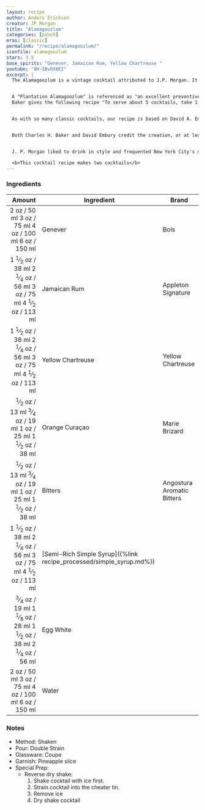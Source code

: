 ```yaml
---
layout: recipe
author: Anders Erickson
creator: JP Morgan
title: "Alamagoozlum"
categories: [punch]
eras: [classic]
permalink: "/recipe/alamagoozlum/"
iconfile: alamagoozlum
stars: 3.5
base_spirits: "Genever, Jamaican Rum, Yellow Chartreuse "
youtube: "8H-IBvOX8EI"
excerpt: |
  The Alamagoozlum is a vintage cocktail attributed to J.P. Morgan. It's a complex drink with a unique flavor profile, combining a variety of spirits and liqueurs.<br><br>


  A "Plantation Alamagoozlum" is referenced as "an excellent preventive of colds and chills" in a 1935 column in <em>The Indianapolis News</em> and then as an Alamagoozlum in a 1937 edition of the <em>Louisville, Kentucky, Courier-Journal</em>. However, it most notably features in Charles H. Baker's 1939 <em>The Gentleman's Companion, Around the World with Jigger, Beaker and Flask</em> as "J. Pierpont Morgan's Alamagoozlum, the Personal Mix Credited to that Financier, Philanthropist, & Banker of a Bygone Era."
  Baker gives the following recipe "To serve about 5 cocktails, take 1 jigger each of Jamaica rum, gomme syrup, and yellow or green Chartreuse; add 1/2 pony yellow Curaçao and 1/2 pony of Angostura Aromatic Bitters. Add 2 scant ponies of Holland gin, the same of water; donate 1/2 the white of an egg and hard shake with lots of cracked ice. Serve in a Manhattan glass."<br><br>


  As with so many classic cocktails, our recipe is based on David A. Embury's 1948 <em>The Fine Art of Mixing Drinks</em>, where Embury says, "This cocktail is supposed to have been a specialty of the elder Morgan of the House of Morgan, which goes to prove as a bartender he was an excellent banker."<br><br>


  Both Charles H. Baker and David Embury credit the creation, or at least this cocktail's notoriety, to John Pierpont Morgan Sr. (1837 - 1913), a Wall Street banker and financier who headed the banking firm that went on to be known as J.P. Morgan and Co., then Morgan, Grenfell & Company.<br><br>


  J. P. Morgan liked to drink in style and frequented New York City's most fashionable clubs, including the Union Club. When his friend, John King, president of Erie Railroad, was blackballed from the Union Club, Morgan resigned and in 1891 established the Metropolitan Club of New York. He commissioned Stanford White to "...build me a club fit for gentlemen, forget the expense..." at One East 60th Street; on the corner of 5th Avenue. As the club's first President, he invited John King to be a charter member.<br><br>

  <b>This cocktail recipe makes two cocktails</b>
---
```


### Ingredients

|  Amount | Ingredient                                                | Brand                      |
| ------: | --------------------------------------------------------- | -------------------------- |
|    <span class="onex active">2 oz  / 50 ml</span> <span class="onehalfx">3 oz  / 75 ml</span> <span class="twox">4 oz  / 100 ml</span> <span class="threex">6 oz  / 150 ml</span>| Genever                                                   | Bols                       |
|  <span class="onex active">1 <sup>1</sup>&frasl;<sub>2</sub> oz  / 38 ml</span> <span class="onehalfx">2 <sup>1</sup>&frasl;<sub>4</sub> oz  / 56 ml</span> <span class="twox">3 oz  / 75 ml</span> <span class="threex">4 <sup>1</sup>&frasl;<sub>2</sub> oz  / 113 ml</span>| Jamaican Rum                                              | Appleton Signature         |
|  <span class="onex active">1 <sup>1</sup>&frasl;<sub>2</sub> oz  / 38 ml</span> <span class="onehalfx">2 <sup>1</sup>&frasl;<sub>4</sub> oz  / 56 ml</span> <span class="twox">3 oz  / 75 ml</span> <span class="threex">4 <sup>1</sup>&frasl;<sub>2</sub> oz  / 113 ml</span>| Yellow Chartreuse                                         | Yellow Chartreuse          |
|  <span class="onex active"> <sup>1</sup>&frasl;<sub>2</sub> oz  / 13 ml</span> <span class="onehalfx"> <sup>3</sup>&frasl;<sub>4</sub> oz  / 19 ml</span> <span class="twox">1 oz  / 25 ml</span> <span class="threex">1 <sup>1</sup>&frasl;<sub>2</sub> oz  / 38 ml</span>| Orange Curaçao                                            | Marie Brizard              |
|  <span class="onex active"> <sup>1</sup>&frasl;<sub>2</sub> oz  / 13 ml</span> <span class="onehalfx"> <sup>3</sup>&frasl;<sub>4</sub> oz  / 19 ml</span> <span class="twox">1 oz  / 25 ml</span> <span class="threex">1 <sup>1</sup>&frasl;<sub>2</sub> oz  / 38 ml</span>| Bitters                                                   | Angostura Aromatic Bitters |
|  <span class="onex active">1 <sup>1</sup>&frasl;<sub>2</sub> oz  / 38 ml</span> <span class="onehalfx">2 <sup>1</sup>&frasl;<sub>4</sub> oz  / 56 ml</span> <span class="twox">3 oz  / 75 ml</span> <span class="threex">4 <sup>1</sup>&frasl;<sub>2</sub> oz  / 113 ml</span>| [Semi-Rich Simple Syrup]({%link recipe_processed/simple_syrup.md%}) |
| <span class="onex active"> <sup>3</sup>&frasl;<sub>4</sub> oz  / 19 ml</span> <span class="onehalfx">1 <sup>1</sup>&frasl;<sub>8</sub> oz  / 28 ml</span> <span class="twox">1 <sup>1</sup>&frasl;<sub>2</sub> oz  / 38 ml</span> <span class="threex">2 <sup>1</sup>&frasl;<sub>4</sub> oz  / 56 ml</span>| Egg White                                                 |
|    <span class="onex active">2 oz  / 50 ml</span> <span class="onehalfx">3 oz  / 75 ml</span> <span class="twox">4 oz  / 100 ml</span> <span class="threex">6 oz  / 150 ml</span>| Water                                                     |

### Notes

- Method: Shaken
- Pour: Double Strain
- Glassware: Coupe
- Garnish: Pineapple slice
- Special Prep:
  - Reverse dry shake:
    1. Shake cocktail with ice first.
    1. Strain cocktail into the cheater tin.
    1. Remove ice
    1. Dry shake cocktail

    
<script type="application/ld+json">
{
  "@context": "https://schema.org",
  "@type": "Recipe",
  "author": {
    "@type": "Person",
    "name": "{{ page.author }}"
    },
  "image": "{%- for page in page.categories limit: 1 %}{% assign cat = site.data.categories | where: "slug", page | first %}{{ site.url }}{{ site.baseurl}}/assets/images/category_{{cat.slug}}.svg{% endfor -%}",
  "description": "{{ page.excerpt | strip_html | replace: '"', "'" }}",
  "recipeIngredient": [
  " 2 oz Genever",
  " 1.5 oz Jamaican Rum ",
  " 1.5 oz Yellow Chartreuse",
  " 0.5 oz Orange Curaçao ",
  " 0.5 oz Bitters",
  " 1.5 oz Semi-Rich Simple Syrup",
  "0.75 oz Egg White",
  " 2 oz Water"
    ],
  "name": "{{ page.title }}",
  "recipeInstructions": [
    {
      "@type": "HowToStep",
      "text": "- Method: Shaken"
    },
    {
      "@type": "HowToStep",
      "text": "- Pour: Double Strain"
    },
    {
      "@type": "HowToStep",
      "text": "- Glassware: Coupe"
    },
    {
      "@type": "HowToStep",
      "text": "- Garnish: Pineapple slice"
    },
    {
      "@type": "HowToStep",
      "text": "- Special Prep:"
    },
    {
      "@type": "HowToStep",
      "text": "  - Reverse dry shake:"
    },
    {
      "@type": "HowToStep",
      "text": "    1. Shake cocktail with ice first."
    },
    {
      "@type": "HowToStep",
      "text": "    1. Strain cocktail into the cheater tin."
    },
    {
      "@type": "HowToStep",
      "text": "    1. Remove ice"
    },
    {
      "@type": "HowToStep",
      "text": "    1. Dry shake cocktail"
    }
    ],
  "recipeYield": "1 cocktail",
  "recipeCategory": "cocktail",
  {% if page.stars and site.data.ratings[page.iconfile].ratings -%}"aggregateRating": {
   "@type": "AggregateRating",
   "ratingValue": "{%- include stars_metadata.html %}",
   "bestRating": "5",
   "reviewCount": "2"},{%- endif %}
  "recipeCuisine": "global",
  "prepTime": "PT20M",
  "cookTime": "PT15S",
  "keywords": "{{ page.title }}, cocktail, {{ page.eras }}, {%- include category_metadata.html -%}, {%- include spirits_metadata.html -%}"
}
</script>

    